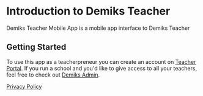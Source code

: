 # Introduction to Demiks Teacher

Demiks Teacher Mobile App is a mobile app interface to Demiks Teacher

## Getting Started

To use this app as a teacherpreneur you can create an account on [Teacher Portal](https://teacher.demiks.com). If you run a school and you'd like to give access to all your teachers, feel free to check out [Demiks Admin](https://admin.demiks.com).

[Privacy Policy](https://github.com/demiks-team/teacher/blob/main/pp.md)